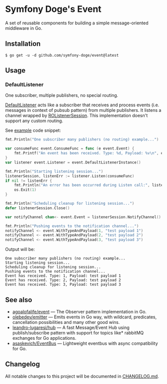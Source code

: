 # Symfony Doge's Event

A set of reusable components for building a simple message-oriented middleware in Go.

## Installation

```
$ go get -u -d github.com/symfony-doge/event@latest
```

## Usage

### DefaultListener

One subscriber, multiple publishers, no special routing.

[DefaultListener](default_listener.go) acts like a subscriber that receives and process events (i.e. messages in context of pubsub pattern)
from multiple publishers. It listens a channel wrapped by [ROListenerSession](ro_listener_session.go).
This implementation doesn't support any custom routing.

See [example](example/one_subscriber_many_publishers.go) code snippet:

```go
fmt.Println("One subscriber many publishers (no routing) example...")

var consumeFunc event.ConsumeFunc = func (e event.Event) {
	fmt.Printf("An event has been received. Type: %d, Payload: %v\n", e.Type, e.Payload)
}
var listener event.Listener = event.DefaultListenerInstance()

fmt.Println("Starting listening session...")
listenerSession, listenErr := listener.Listen(consumeFunc)
if nil != listenErr {
	fmt.Println("An error has been occurred during Listen call:", listenErr)
	os.Exit(1)
}

fmt.Println("Scheduling cleanup for listening session...")
defer listenerSession.Close()

var notifyChannel chan<- event.Event = listenerSession.NotifyChannel()

fmt.Println("Pushing events to the notification channel...")
notifyChannel <- event.WithTypeAndPayload(1, "test payload 1")
notifyChannel <- event.WithTypeAndPayload(2, "test payload 2")
notifyChannel <- event.WithTypeAndPayload(3, "test payload 3")
```

Output will be:

```
One subscriber many publishers (no routing) example...
Starting listening session...
Scheduling cleanup for listening session...
Pushing events to the notification channel...
Event has received. Type: 1, Payload: test payload 1
Event has received. Type: 2, Payload: test payload 2
Event has received. Type: 3, Payload: test payload 3
```

## See also

- [agoalofalife/event](https://github.com/agoalofalife/event) — The Observer pattern implementation in Go.
- [olebedev/emitter](https://github.com/olebedev/emitter) — Emits events in Go way, with wildcard, predicates, cancellation possibilities and many other good wins.
- [leandro-lugaresi/hub](https://github.com/leandro-lugaresi/hub) — A fast Message/Event Hub using publish/subscribe pattern with support for topics like* rabbitMQ exchanges for Go applications.
- [asaskevich/EventBus](https://github.com/asaskevich/EventBus) — Lightweight eventbus with async compatibility for Go.

## Changelog

All notable changes to this project will be documented in [CHANGELOG.md](CHANGELOG.md).
